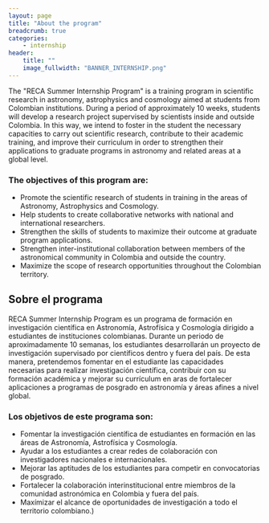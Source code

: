 ```yaml
---
layout: page
title: "About the program"
breadcrumb: true
categories:
    - internship
header:
    title: ""
    image_fullwidth: "BANNER_INTERNSHIP.png"
---
```


The "RECA Summer Internship Program" is a training program in scientific research in astronomy, astrophysics and cosmology aimed at students from Colombian institutions. During a period of approximately 10 weeks, students will develop a research project supervised by scientists inside and outside Colombia. In this way, we intend to foster in the student the necessary capacities to carry out scientific research, contribute to their academic training,  and improve their curriculum in order to strengthen their applications to graduate programs in astronomy and related areas at a global level.

### The objectives of this program are:

- Promote the scientific research of students in training in the areas of Astronomy, Astrophysics and Cosmology.
- Help students to create collaborative networks with national and international researchers.
- Strengthen the skills of students to maximize their outcome at graduate program applications.
- Strengthen inter-institutional collaboration between members of the astronomical community in Colombia and outside the country.
- Maximize the scope of research opportunities throughout the Colombian territory.


## Sobre el programa

RECA Summer Internship Program es un programa de formación en investigación científica en Astronomía, Astrofísica y Cosmología dirigido a estudiantes de instituciones
colombianas. Durante un periodo de aproximadamente 10 semanas, los estudiantes desarrollarán un proyecto de investigación supervisado por científicos dentro y fuera del 
país. De esta manera, pretendemos fomentar en el estudiante las capacidades necesarias para realizar investigación científica, contribuir con su formación académica y 
mejorar su currículum en aras de fortalecer aplicaciones a programas de posgrado en astronomía y áreas afines a nivel global.

### Los objetivos de este programa son:

- Fomentar la investigación científica de estudiantes en formación en las áreas de Astronomía, Astrofísica y Cosmología.
- Ayudar a los estudiantes a crear redes de colaboración con investigadores nacionales e internacionales.
- Mejorar las aptitudes de los estudiantes para competir en convocatorias de posgrado.
- Fortalecer la colaboración interinstitucional entre miembros de la comunidad astronómica en Colombia y  fuera del país.
- Maxímizar el alcance de oportunidades de investigación a todo el territorio colombiano.)
